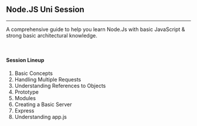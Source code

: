 <!DOCTYPE html>
<html lang="en">
  <head>
    <meta charset="utf-8"></meta>
  </head>
  <body>
    <h2><b>Node.JS Uni Session</b></h2>
    <hr>
    <p>A comprehensive guide to help you learn Node.Js with basic JavaScript &amp; strong basic architectural knowledge.</p>
    </br>
    <h4>Session Lineup</h4>
    <ol>
      <li>Basic Concepts</li>
      <li>Handling Multiple Requests</li>
      <li>Understanding References to Objects</li>
      <li>Prototype</li>
      <li>Modules</li>
      <li>Creating a Basic Server</li>
      <li>Express</li>
      <li>Understanding app.js</l1>
    </ol>
  </body>
</html>
